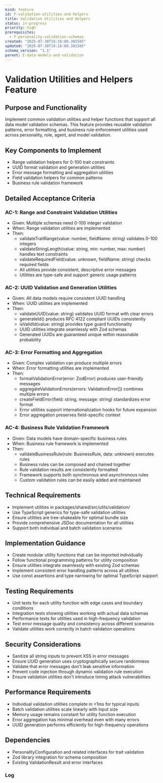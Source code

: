 ```yaml
---
kind: feature
id: F-validation-utilities-and-helpers
title: Validation Utilities and Helpers
status: in-progress
priority: high
prerequisites:
  - F-personality-validation-schemas
created: "2025-07-30T19:16:00.301585"
updated: "2025-07-30T19:16:00.301585"
schema_version: "1.1"
parent: E-data-models-and-validation
---
```


# Validation Utilities and Helpers Feature

## Purpose and Functionality

Implement common validation utilities and helper functions that support all data model validation schemas. This feature provides reusable validation patterns, error formatting, and business rule enforcement utilities used across personality, role, agent, and model validation.

## Key Components to Implement

- Range validation helpers for 0-100 trait constraints
- UUID format validation and generation utilities
- Error message formatting and aggregation utilities
- Field validation helpers for common patterns
- Business rule validation framework

## Detailed Acceptance Criteria

### AC-1: Range and Constraint Validation Utilities

- Given: Multiple schemas need 0-100 integer validation
- When: Range validation utilities are implemented
- Then:
  - validateTraitRange(value: number, fieldName: string) validates 0-100 integers
  - validateStringLength(value: string, min: number, max: number) handles text constraints
  - validateRequiredField(value: unknown, fieldName: string) checks required fields
  - All utilities provide consistent, descriptive error messages
  - Utilities are type-safe and support generic usage patterns

### AC-2: UUID Validation and Generation Utilities

- Given: All data models require consistent UUID handling
- When: UUID utilities are implemented
- Then:
  - validateUUID(value: string) validates UUID format with clear errors
  - generateId() produces RFC 4122 compliant UUIDs consistently
  - isValidId(value: string) provides type guard functionality
  - UUID utilities integrate seamlessly with Zod schemas
  - Generated UUIDs are guaranteed unique within reasonable probability

### AC-3: Error Formatting and Aggregation

- Given: Complex validation can produce multiple errors
- When: Error formatting utilities are implemented
- Then:
  - formatValidationError(error: ZodError) produces user-friendly messages
  - aggregateValidationErrors(errors: ValidationError[]) combines multiple errors
  - createFieldError(field: string, message: string) standardizes error format
  - Error utilities support internationalization hooks for future expansion
  - Error aggregation preserves field-specific context

### AC-4: Business Rule Validation Framework

- Given: Data models have domain-specific business rules
- When: Business rule framework is implemented
- Then:
  - validateBusinessRule(rule: BusinessRule, data: unknown) executes rules
  - Business rules can be composed and chained together
  - Rule validation results are consistently formatted
  - Framework supports both synchronous and asynchronous rules
  - Custom validation rules can be easily added and maintained

## Technical Requirements

- Implement utilities in packages/shared/src/utils/validation/
- Use TypeScript generics for type-safe validation utilities
- Ensure utilities are tree-shakeable for optimal bundle size
- Provide comprehensive JSDoc documentation for all utilities
- Support both individual and batch validation scenarios

## Implementation Guidance

- Create modular utility functions that can be imported individually
- Follow functional programming patterns for utility composition
- Ensure utilities integrate seamlessly with existing Zod schemas
- Implement consistent error handling patterns across all utilities
- Use const assertions and type narrowing for optimal TypeScript support

## Testing Requirements

- Unit tests for each utility function with edge cases and boundary conditions
- Integration tests showing utilities working with actual data schemas
- Performance tests for utilities used in high-frequency validation
- Test error message quality and consistency across different scenarios
- Validate utilities work correctly in batch validation operations

## Security Considerations

- Sanitize all string inputs to prevent XSS in error messages
- Ensure UUID generation uses cryptographically secure randomness
- Validate that error messages don't leak sensitive information
- Prevent code injection through dynamic validation rule execution
- Ensure validation utilities don't introduce timing attack vulnerabilities

## Performance Requirements

- Individual validation utilities complete in <1ms for typical inputs
- Batch validation utilities scale linearly with input size
- Memory usage remains constant for utility function execution
- Error aggregation has minimal overhead even with many errors
- UUID generation performs efficiently for high-frequency operations

## Dependencies

- PersonalityConfiguration and related interfaces for trait validation
- Zod library integration for schema composition
- Existing ValidationResult and error interfaces

### Log

